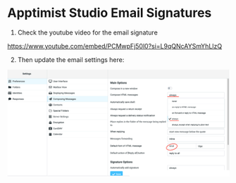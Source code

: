 # Apptimist Studio Email Signatures
1. Check the youtube video for the email signature

https://www.youtube.com/embed/PCMwpFj50l0?si=L9qQNcAYSmYhLlzQ

2. Then update the email settings here:<br/>
<img src="Email settings.png"/>
